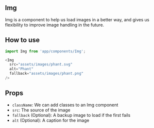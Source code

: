 Img
----
Img is a component to help us load images in a better way, and gives us flexibility to improve image handling in the future.


## How to use
```js
import Img from 'app/components/Img';

<Img
  src="assets/images/phant.svg"
  alt="Phant"
  fallback="assets/images/phant.png"
/>
```

## Props
* `className`: We can add classes to an Img component
* `src`: The source of the image
* `fallback` (Optional): A backup image to load if the first fails
* `alt` (Optional): A caption for the image
